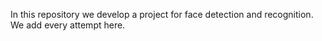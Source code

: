 In this repository we develop a project for face detection and recognition. We add every attempt here.
